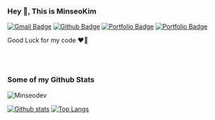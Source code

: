 ### Hey 👋, This is MinseoKim
[![Gmail Badge](https://img.shields.io/badge/-kms12782@gmail.com-c14438?style=flat&logo=Gmail&logoColor=white&link=mailto:kms12782@gmail.com)](mailto:kms12782@gmail.com) [![Github Badge](https://img.shields.io/badge/Minseo_dev-grey?style=flat&logo=github&logoColor=white&link=https://github.com/Minseodev/)](https://www.github.com/Minseodev/) [![Portfolio Badge](https://img.shields.io/badge/portfolio-Notion-pink?style=flat&link=https://www.notion.so/Minseo-dev-995bdfb4783248c892e62a9156d9f7dd/)](https://www.notion.so/Minseo-dev-995bdfb4783248c892e62a9156d9f7dd/) [![Portfolio Badge](https://img.shields.io/badge/portfolio-medium-skyblue?style=flat&link=https://medium.com/@Minseo-dev/)](https://medium.com/@Minseo-dev/) <p align='left'>Good Luck for my code ❤️‍🔥</p>
<br><br>
### Some of my Github Stats
<p align=left> <img src=https://komarev.com/ghpvc/?username=Minseodev alt=Minseodev /> </p>

[![Github stats](https://github-readme-stats.vercel.app/api?username=Minseodev&show_icons=true&include_all_commits=true)](https://github.com/Minseodev/github-readme-stats)
[![Top Langs](https://github-readme-stats.vercel.app/api/top-langs/?username=Minseodev&layout=compact)](https://github.com/Minseodev/github-readme-stats)

<!--
**Minseo-dev/Minseo-dev** is a ✨ _special_ ✨ repository because its `README.md` (this file) appears on your GitHub profile.

Here are some ideas to get you started:

- 🔭 I’m currently working on ...
- 🌱 I’m currently learning ...
- 👯 I’m looking to collaborate on ...
- 🤔 I’m looking for help with ...
- 💬 Ask me about ...
- 📫 How to reach me: ...
- 😄 Pronouns: ...
- ⚡ Fun fact: ...
-->
